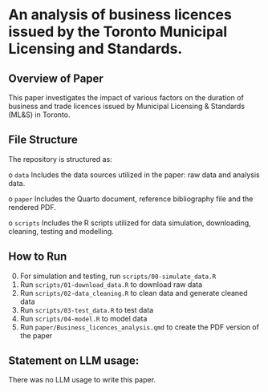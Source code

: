 # An analysis of business licences issued by the Toronto Municipal Licensing and Standards.

## Overview of Paper

This paper investigates the impact of various factors on the duration of business and trade licences issued by Municipal Licensing & Standards (ML&S) in Toronto. 

## File Structure

The repository is structured as:

o `data` Includes the data sources utilized in the paper: raw data and analysis data.

o `paper` Includes the Quarto document, reference bibliography file and the rendered
PDF.

o `scripts` Includes the R scripts utilized for data simulation, downloading, cleaning, testing and modelling.

## How to Run
0. For simulation and testing, run `scripts/00-simulate_data.R`
1. Run `scripts/01-download_data.R` to download raw data
2. Run `scripts/02-data_cleaning.R` to clean data and generate cleaned data
3. Run `scripts/03-test_data.R` to test data
4. Run `scripts/04-model.R` to model data
3. Run `paper/Business_licences_analysis.qmd` to create the PDF version of the paper

## Statement on LLM usage:
There was no LLM usage to write this paper.